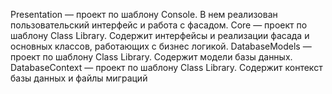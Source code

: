 Presentation — проект по шаблону Console. В нем реализован пользовательский интерфейс и работа с фасадом.
Core — проект по шаблону Class Library. Содержит интерфейсы и реализации фасада и основных классов, работающих  с бизнес логикой.
DatabaseModels — проект по шаблону Class Library. Содержит модели базы данных.
DatabaseContext — проект по шаблону Class Library. Содержит контекст базы данных и файлы миграций

